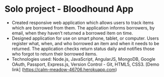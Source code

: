 # Solo project - Bloodhound App
*	Created responsive web application which allows users to track items which are borrowed from them. The application informs borrowers, by email, when they haven’t returned a borrowed item on time.
* Designed application for use on smart phone, tablet, or computer. Users register what, when, and who borrowed an item and when it needs to be returned. The application checks return status daily and notifies those who forgot to return their borrowed items.
*	Technologies used: Node.js, JavaScript, AngularJS, MongoDB, Google OAuth, Passport, Express.js, Version Control - Git, HTML5, CSS3.
[Demo link] (https://calm-meadow-46706.herokuapp.com)
